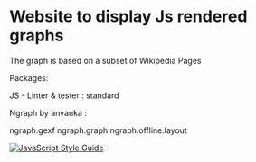 # Website to display Js rendered graphs
The graph is based on a subset of Wikipedia Pages

Packages:

JS -
Linter & tester : standard

Ngraph by anvanka :

ngraph.gexf
ngraph.graph
ngraph.offline.layout


[![JavaScript Style Guide](https://cdn.rawgit.com/standard/standard/master/badge.svg)](https://github.com/standard/standard)
